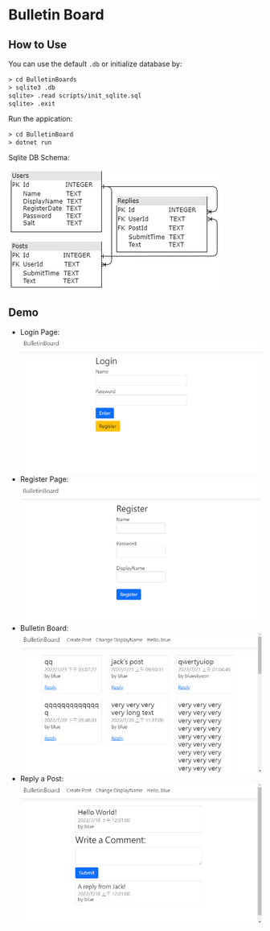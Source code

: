 # Bulletin Board

## How to Use

You can use the default `.db` or initialize database by:

```
> cd BulletinBoards
> sqlite3 .db
sqlite> .read scripts/init_sqlite.sql
sqlite> .exit
```

Run the appication:

```
> cd BulletinBoard
> dotnet run
```

Sqlite DB Schema:

![](./images/DbSchema.drawio.png)

## Demo

- Login Page:
  ![](./images/login.png)
- Register Page:
  ![](./images/register.png)
- Bulletin Board:
  ![](./images/bulletinboard.png)
- Reply a Post:
  ![](./images/reply.png)
